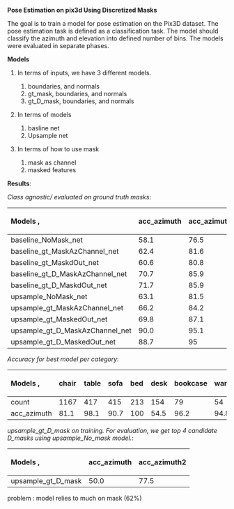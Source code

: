 
**Pose Estimation on pix3d Using Discretized Masks**

The goal is to train a model for pose estimation on the Pix3D dataset. The pose estimation task is defined as a classification task. The model should classify the azimuth and elevation into defined number of bins.
The models were evaluated in separate phases. 

**Models**

1. In terms of inputs, we have 3 different models. 
   1. boundaries, and normals
   1. gt_mask, boundaries, and normals
   1. gt_D_mask, boundaries, and normals

1. In terms of models
   1. basline net
   1. Upsample net
   
1. In terms of how to use mask
   1. mask as channel
   1. masked features

**Results**: 

*Class agnostic/ evaluated on ground truth masks*:

|<p>Models , </p><p></p>|acc\_azimuth|acc\_azimuth2|acc\_elevation|acc\_elevation2|
| :- | :- | :- | :- | :- |
|baseline_NoMask\_net |58.1|76.5|71.5|94.6|
|baseline_gt_MaskAzChannel\_net |62.4|81.6|71.9|94.7|
|baseline_gt_MaskdOut\_net |60.6|80.8|71.1|93.9|
|baseline_gt_D_MaskAzChannel\_net |70.7|85.9|77.2|96.3|
|baseline_gt_D_MaskdOut\_net |71.7|85.9|77.4|96.4|
|upsample_NoMask\_net |63.1|81.5|74.7|95.4|
|upsample_gt_MaskAzChannel\_net |66.2|84.2|73.6|94.9|
|upsample_gt_MaskedOut\_net |69.8|87.1|77.8|96.2|
|upsample_gt_D_MaskAzChannel\_net |90.0|95.1|92.4|98.9|
|upsample_gt_D_MaskedOut\_net |88.7|95|92.4|98.9|


*Accuracy for best model per category*:

|<p>Models , </p><p></p>|chair|table|sofa|bed|desk|bookcase|wardrobe|misc|tool|
| :- | :- | :- | :- | :- |:- | :- | :- | :- | :- |
|count|1167|417|415|213|154|79|54|20|11|
|acc\_azimuth |81.1|98.1|90.7|100|54.5|96.2|94.8|81.8|40|


*upsample_gt_D_mask on training. For evaluation, we get top 4 candidate D_masks using upsample_No_mask model.*:

|<p>Models , </p><p></p>|acc\_azimuth|acc\_azimuth2|
| :- | :- | :- |
| upsample_gt_D_mask |50.0|77.5|

problem : model relies to much on mask (62%)
